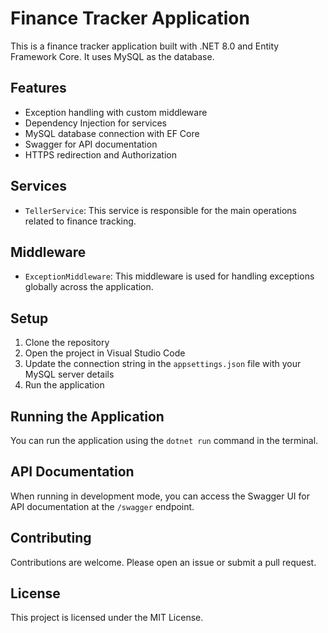 # Finance Tracker Application

This is a finance tracker application built with .NET 8.0 and Entity Framework Core. It uses MySQL as the database.

## Features

- Exception handling with custom middleware
- Dependency Injection for services
- MySQL database connection with EF Core
- Swagger for API documentation
- HTTPS redirection and Authorization

## Services

- `TellerService`: This service is responsible for the main operations related to finance tracking.

## Middleware

- `ExceptionMiddleware`: This middleware is used for handling exceptions globally across the application.

## Setup

1. Clone the repository
2. Open the project in Visual Studio Code
3. Update the connection string in the `appsettings.json` file with your MySQL server details
4. Run the application

## Running the Application

You can run the application using the `dotnet run` command in the terminal.

## API Documentation

When running in development mode, you can access the Swagger UI for API documentation at the `/swagger` endpoint.

## Contributing

Contributions are welcome. Please open an issue or submit a pull request.

## License

This project is licensed under the MIT License.